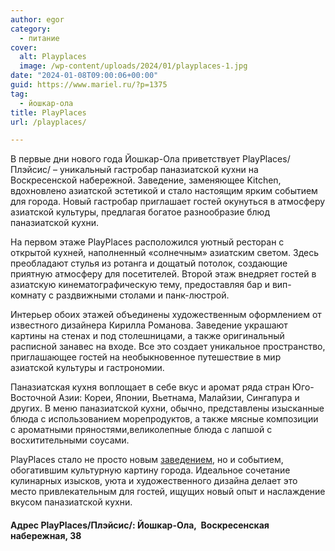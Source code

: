 ```yaml
---
author: egor
category:
  - питание
cover:
  alt: Playplaces
  image: /wp-content/uploads/2024/01/playplaces-1.jpg
date: "2024-01-08T09:00:06+00:00"
guid: https://www.mariel.ru/?p=1375
tag:
  - йошкар-ола
title: PlayPlaces
url: /playplaces/

---
```

В первые дни нового года Йошкар-Ола приветствует PlayPlaces/Плэйсис/ – уникальный гастробар паназиатской кухни на Воскресенской набережной. Заведение, заменяющее Kitchen, вдохновлено азиатской эстетикой и стало настоящим ярким событием для города. Новый гастробар приглашает гостей окунуться в атмосферу азиатской культуры, предлагая богатое разнообразие блюд паназиатской кухни.

На первом этаже PlayPlaces расположился уютный ресторан с открытой кухней, наполненный «солнечным» азиатским светом. Здесь преобладают стулья из ротанга и дощатый потолок, создающие приятную атмосферу для посетителей. Второй этаж внедряет гостей в азиатскую кинематографическую тему, предоставляя бар и вип-комнату с раздвижными столами и панк-люстрой.

Интерьер обоих этажей объединены художественным оформлением от известного дизайнера Кирилла Романова. Заведение украшают картины на стенах и под столешницами, а также оригинальный расписной занавес на входе. Все это создает уникальное пространство, приглашающее гостей на необыкновенное путешествие в мир азиатской культуры и гастрономии.

Паназиатская кухня воплощает в себе вкус и аромат ряда стран Юго-Восточной Азии: Кореи, Японии, Вьетнама, Малайзии, Сингапура и других. В меню паназиатской кухни, обычно, представлены изысканные блюда с использованием морепродуктов, а также мясные композиции с ароматными пряностями,великолепные блюда с лапшой с восхитительными соусами.

PlayPlaces стало не просто новым [заведением](/kishmish/), но и событием, обогатившим культурную картину города. Идеальное сочетание кулинарных изысков, уюта и художественного дизайна делает это место привлекательным для гостей, ищущих новый опыт и наслаждение вкусом паназиатской кухни.

#### Адрес PlayPlaces/Плэйсис/: Йошкар-Ола,  Воскресенская набережная, 38
